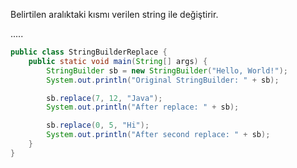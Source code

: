 Belirtilen aralıktaki kısmı verilen string ile değiştirir.

.....

```java
public class StringBuilderReplace {
    public static void main(String[] args) {
        StringBuilder sb = new StringBuilder("Hello, World!");
        System.out.println("Original StringBuilder: " + sb);

        sb.replace(7, 12, "Java");
        System.out.println("After replace: " + sb);

        sb.replace(0, 5, "Hi");
        System.out.println("After second replace: " + sb);
    }
}
```